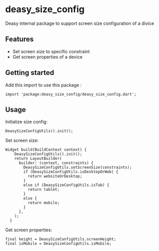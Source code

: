 # deasy_size_config

Deasy internal package to support screen size configuration of a divice

## Features

- Set screen size to specific constraint
- Get screen properties of a device

## Getting started
Add this import to use this package :
```
import 'package:deasy_size_config/deasy_size_config.dart';
```

## Usage

Initialize size config:

```
DeasySizeConfigUtils().init();
```

Set screen size:
```
Widget build(BuildContext context) {
    DeasySizeConfigUtils().init();
    return LayoutBuilder(
      builder: (context, constraints) {
        DeasySizeConfigUtils.setScreenSize(constraints);
        if (DeasySizeConfigUtils.isDesktopOrWeb) {
          return websiteOrDesktop;
        }
        else if (DeasySizeConfigUtils.isTab) {
          return tablet;
        }
        else {
          return mobile;
        }
      },
    );
  }
```

Get screen properties:
```
final height = DeasySizeConfigUtils.screenHeight;
final isMobile = DeasySizeConfigUtils.isMobile;
```